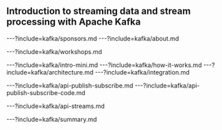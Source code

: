 
## Introduction to streaming data and stream processing with Apache Kafka



---?include=kafka/sponsors.md
---?include=kafka/about.md


---?include=kafka/workshops.md


---?include=kafka/intro-mini.md
---?include=kafka/how-it-works.md
---?include=kafka/architecture.md
---?include=kafka/integration.md

---?include=kafka/api-publish-subscribe.md
---?include=kafka/api-publish-subscribe-code.md

---?include=kafka/api-streams.md


---?include=kafka/summary.md